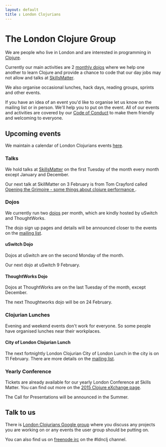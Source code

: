 ```yaml
---
layout: default
title : London Clojurians
---
```


# The London Clojure Group

We are people who live in London and are interested in programming in [Clojure](http://clojure.org/).

Currently our main activities are 2 [monthly dojos](dojos.html) where
we help one another to learn Clojure and provide a chance to code that
our day jobs may not allow and talks at
[SkillsMatter](https://skillsmatter.com/explore?q=clojure).

We also organise occasional lunches, hack days, reading groups,
sprints and other events.

If you have an idea of an event you'd like to organise let us know on
the mailing list or in person. We'll help you to put on the event. All
of our events and activities are covered by our
[Code of Conduct](code-of-conduct.html) to make them friendly and
welcoming to everyone.

## Upcoming events

We maintain a calendar of London Clojurians events [here](https://www.google.com/calendar/embed?src=otfrom.com_pkatmn3n1ff8l5bvls3cnc01mc%40group.calendar.google.com&ctz=Europe/London).

### Talks

We hold talks at
[SkillsMatter](https://skillsmatter.com/explore?sort_by=asc&q=clojure&location=&content=meetups)
on the first Tuesday of the month every month except January and December.

Our next talk at SkillMatter on 3 February is from Tom Crayford called
[Opening the Grimoire - some things about clojure performance ](https://skillsmatter.com/meetups/6953-opening-the-grimoire-some-things-about-clojure-performance).

### Dojos

We currently run two [dojos](dojos.html) per month, which are kindly
hosted by uSwitch and ThoughtWorks.

The dojo sign up pages and details will be announced closer to the
events on the
[mailing list](http://groups.google.com/group/london-clojurians).

#### uSwitch Dojo

Dojos at uSwitch are on the second Monday of the month.

Our next dojo at uSwitch 9 February.

#### ThoughtWorks Dojo

Dojos at ThoughtWorks are on the last Tuesday of the month, except
December.

The next Thoughtworks dojo will be on 24 February.

### Clojurian Lunches

Evening and weekend events don't work for everyone. So some people
have organised lunches near their workplaces.

#### City of London Clojurian Lunch

The next fortnightly London Clojurian City of London Lunch in the city
is on 11 February. There are more details on the
[mailing list](http://groups.google.com/group/london-clojurians).

### Yearly Conference

Tickets are already available for our yearly London Conference at
Skills Matter. You can find out more on the
[2015 Clojure eXchange page](https://skillsmatter.com/conferences/6861-clojure-exchange-2015).

The Call for Presentations will be announced in the Summer.

## Talk to us

There is
[London Clojurians Google group](http://groups.google.com/group/london-clojurians)
where you discuss any projects you are working on or any events the user
group should be putting on.

You can also find us on [freenode irc](http://freenode.net/) on the
#ldnclj channel.
